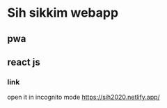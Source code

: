 # Sih sikkim webapp

## pwa

## react js

### link

open it in incognito mode
https://sih2020.netlify.app/
